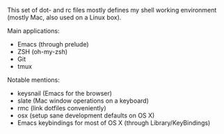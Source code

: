 This set of dot- and rc files mostly defines my shell working
environment (mostly Mac, also used on a Linux box).

Main applications:
 * Emacs (through prelude)
 * ZSH (oh-my-zsh)
 * Git
 * tmux

Notable mentions:
 * keysnail (Emacs for the browser)
 * slate (Mac window operations on a keyboard)
 * rmc (link dotfiles conveniently)
 * osx (setup sane development defaults on OS X)
 * Emacs keybindings for most of OS X (through Library/KeyBindings)
